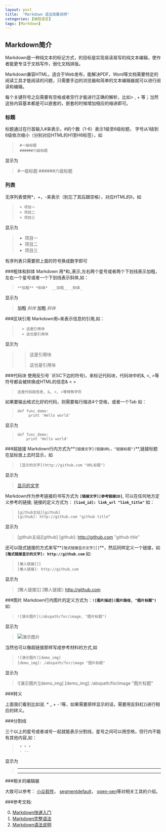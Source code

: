 ```yaml
---
layout: post
title:  "Markdown 语法简要说明"
categories: [编程语言]
tags: [Markdown]
---
```


## Markdown简介
Markdown是一种纯文本的标记方式，的目标是实现易读易写的纯文本编辑，使作者能更专注于文档写作，弱化文档排版。

Markdown兼容HTML，适合于Web发布，能解决PDF，Word等文档需要特定的阅读工具才能阅读的问题，只需要手边的浏览器和简单的文本编辑器就可以进行阅读和编辑。

每个关键符号之后需要有空格或者空行才能进行正确的解析，比如> , + 等；当然这些内容基本都是可以嵌套的，嵌套的时候增加相应的缩进即可。

### 标题
标题通过在行首输入#来表示，#的个数（1-6）表示1级至6级标题，
字号从1级到6级依次缩小（分别对应HTML的H1至H6标签），如

>      #一级标题   
>      ######六级标题  

显示为

> #一级标题
> ######六级标题

### 列表
无序列表使用*，+，-来表示（别忘了其后跟空格），对应HTML的li，如

>      + 项目一  
>      + 项目二  
>      + 项目三  

显示为  

>+ 项目一
>+ 项目二
>+ 项目三

有序列表只需要把上面的符号换成数字即可

###粗体和斜体
Markdown 用*和_表示,左右两个星号或者两个下划线表示加粗，左右一个星号或者一个下划线表示斜体,如：
>     **加粗** *斜体*  __加粗__ _斜体_

显示为

>**加粗** *斜体*  __加粗__ _斜体_

###区块引用
Markdown用`>`来表示信息的引用,如：

>       > 这是引用块
>       > 这也是引用块

显示为

>> 这是引用块
>> 
>> 这也是引用块

###代码块
使用反引号 `(ESC下边的符号)，来标记代码块，代码块中的&, <, >等符号都会被转换成HTML的信息&amp; &lt; &gt;

>     这是代码段信息, &, <, >等特殊字符

如果要输出格式化好的代码，则需要每行缩进4个空格，或者一个Tab
如：

>     def func_demo:
>          print 'Hello world'

显示为

>     def func_demo:
>         print 'Hello world'
		


###超链接
Markdown行内方式为**`[链接文字](链接URL，"链接标题")`**,链接标题在鼠标放上去时显示，如

>      [显示的文字](http://github.com "URL标题")

显示为

> [显示的文字](http://github.com "URL标题")

Markdown作为参考链接的书写方式为 **`[链接文字][参考链接ID]`**, 可以在任何地方定义参考的链接;
链接的定义方式为： **`[lind_id]: link_url "link_title"`**
如：

>     [github主站][github]
>     [github]: http://github.com "github title“

显示为

> [github主站][github]
[github]: http://github.com "github title"

还可以隐式链接的方式来写**`[隐式链接显示文字][]`**，然后同样定义一个链接，如
**`[隐式链接显示的文字]: http://github.com`**
如:

>
>     [懒人链接][]
>     [懒人链接]: http://github.com

显示为

> [懒人链接][]
[懒人链接]: http://github.com


###图片
Markdown行内图片的定义方式为：**`![图片描述](图片路径, "图片标题")`**
如:

>     ![演示图片](/abspath/for/image, "图片标题")

显示为

> ![演示图片](/abspath/for/image, "图片标题")

当然也可以像超链接那样写成参考材料的方式,如

>     ![演示图片][demo_img]
>     [demo_img]: /abspath/for/image "图片标题"

显示为

> ![演示图片][demo_img]
[demo_img]: /abspath/for/image "图片标题"


###转义

上面我们看到比如说. * _ + - !等，如果需要原样显示的话，需要用反斜杠(\)进行相应的转义。

###分割线

三个以上的星号或者减号一起就能表示分割线，星号之间可以用空格，但行内不能有其他内容,如：

>      * * *   
>      - --   

显示为

> ** *   
> - --   

###相关的编辑器

大致可以参考：
[小众软件](http://www.appinn.com/markdown-tools/)，
[segmentdefault](http://segmentfault.com/a/1190000000506986)，
[open-oen](http://www.open-open.com/news/view/1be6464)等对相关工具的介绍。


###参考文档:

0. [Markdown快速入门][1]
0. [Markdown完整语法][2]
0. [Markdown语法说明][3]

[1]: http://wowubuntu.com/markdown/basic.html  "Markdown快速入门" 
[2]: http://wowubuntu.com/markdown/  "Markdown完整语法" 
[3]: http://www.markdown.cn/ "Markdown语法说明"


